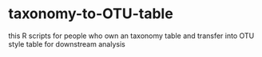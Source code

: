 # taxonomy-to-OTU-table
this R scripts for people who own an taxonomy table and transfer into OTU style table for downstream analysis
